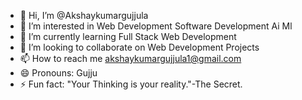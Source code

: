- 👋 Hi, I’m @Akshaykumargujjula
- 👀 I’m interested in Web Development Software Development Ai Ml
- 🌱 I’m currently learning Full Stack Web Development
- 💞️ I’m looking to collaborate on Web Development Projects
- 📫 How to reach me akshaykumargujjula1@gmail.com
- 😄 Pronouns: Gujju
- ⚡ Fun fact: "Your Thinking is your reality."-The Secret.

<!---
Akshaykumargujjula/Akshaykumargujjula is a ✨ special ✨ repository because its `README.md` (this file) appears on your GitHub profile.
You can click the Preview link to take a look at your changes.
--->

